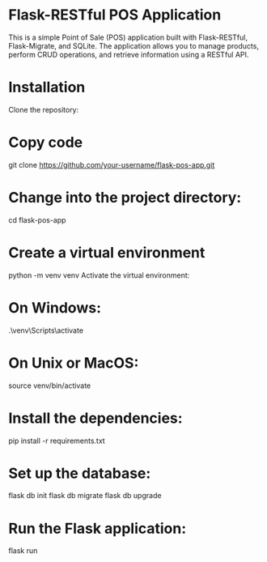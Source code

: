 # Flask-RESTful POS Application

This is a simple Point of Sale (POS) application built with Flask-RESTful, Flask-Migrate, and SQLite. The application allows you to manage products, perform CRUD operations, and retrieve information using a RESTful API.

# Installation
Clone the repository:


# Copy code
git clone https://github.com/your-username/flask-pos-app.git

# Change into the project directory:
cd flask-pos-app

# Create a virtual environment 
python -m venv venv
Activate the virtual environment:

# On Windows:
.\venv\Scripts\activate
# On Unix or MacOS:
source venv/bin/activate

# Install the dependencies:
pip install -r requirements.txt

# Set up the database:
flask db init
flask db migrate
flask db upgrade

# Run the Flask application:
flask run


